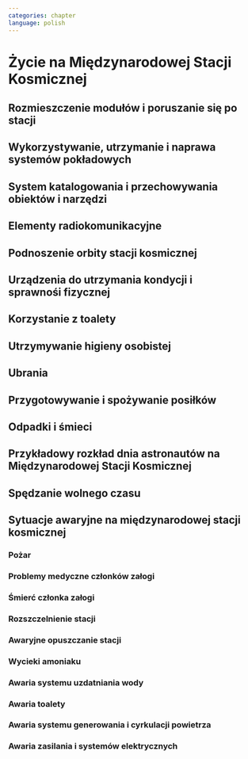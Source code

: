```yaml
---
categories: chapter
language: polish
---
```


# Życie na Międzynarodowej Stacji Kosmicznej
<!-- TODO:
- mieszkanie w mockupie ISS, spanie, praca, symulacje
- Znajdywanie rzeczy na międzynarodowej stacji (inventory system) i kodowanie schowków i rzeczy
- Jesteś przyzwyczajony do tego, że jak coś zostawiasz, to to tam zostaje, ale w mikrograwitacji wszystko gdzieś odlatuje i trzeba szukać
- Ventilation system przyciąga
- Plastik bag Ziplock bag z zagubionymi rzeczami, śrubki, rzeczy itp
- Korzystają z rzepow i gumek bungie
- Śpiąc albo przypinają śpiwór do ściany, albo korzystają z bungie aby nie odlatywać lub free-floater w zależności od preferencji astronauty

http://www.asc-csa.gc.ca/eng/astronauts/faq.asp#details_45
What time zone do astronauts live by?
They live on Greenwich time (GMT), the Coordinated Universal Time (UTC). It's a compromise between the Mission Control Centers in Houston and Moscow.
-->

## Rozmieszczenie modułów i poruszanie się po stacji

## Wykorzystywanie, utrzymanie i naprawa systemów pokładowych

## System katalogowania i przechowywania obiektów i narzędzi

## Elementy radiokomunikacyjne

## Podnoszenie orbity stacji kosmicznej

## Urządzenia do utrzymania kondycji i sprawnośi fizycznej

<!-- TODO: http://www.asc-csa.gc.ca/eng/astronauts/living-in-space/physical-activity-in-space.asp
-->

## Korzystanie z toalety

## Utrzymywanie higieny osobistej

<!-- TODO:
http://www.asc-csa.gc.ca/eng/astronauts/living-in-space/personal-hygiene-in-space.asp

http://www.asc-csa.gc.ca/eng/astronauts/faq.asp#details_39
Do female astronauts get their period in space?
Yes, female astronauts get their period in space just like they do on Earth. No menstrual problems have been associated with living in microgravity.

In the early years of human space flight, some worried that women would not have their periods safely in microgravity. They thought that microgravity might cause menstrual fluid to travel upwards into the body instead of out of it – also called retrograde menstrual flow. This would mean that blood would flow from the uterine cavity into the fallopian tubes and then into the pelvis and abdomen, causing pain and increasing the risk for endometriosis. While this has not been observed in past space missions, more studies are needed to better understand how the body works and reacts to microgravity.

For a variety of reasons, however, many female astronauts prefer to take low-dose oral contraceptives in a continuous fashion to reduce or stop menses during a long-duration mission; therefore, accumulating information on natural menstrual cycles in space is expected to take several years.
-->

## Ubrania

<!-- TODO:
http://www.asc-csa.gc.ca/eng/astronauts/faq.asp#details_36
How do astronauts wash their clothes in space?
They don't! It would take too much water on board the International Space Station.

Astronauts wear their clothes until they are too dirty and then throw them out in a re-supply ship, which burns in the atmosphere on re-entry.
-->


## Przygotowywanie i spożywanie posiłków

## Odpadki i śmieci

## Przykładowy rozkład dnia astronautów na Międzynarodowej Stacji Kosmicznej
<!-- TODO:
- Science and Technology
- Praca
    - rozpoczęcie pracy 7:30
    - zakończenie pracy 20:30
    - w trakcie:
        - 1h przerwy na lunch
        - 2h na fitness i ćwiczenia
- 140 różnych eksperymentów przez 6 miesięcy
- problemy ze wzrokiem ze względu na nacisk na gałkę oczną
- body fluid shift
- astronauci tracą Wapń (Calcium) 10x szybciej niż osoby mające Osteoporozę
- sen
    - zaśnięcie 22:00
    - pobudka 6:00
-->

## Spędzanie wolnego czasu

<!-- TODO: Spędzanie wolnego czasu

- gra na instrumentach
- telekonferencja z rodziną
- obserwowanie Ziemii z Cupoli
- fotografowanie
- udzielanie się na social media


-->

## Sytuacje awaryjne na międzynarodowej stacji kosmicznej

<!-- TODO: Tzw. Off-nominal situations.

Off nominal situations
- electronic sysyems failure
- Vhf radio system failure
- Smart switch router Brie ASU system failure (cieżko tłumaczki się słuchało)
- Pożar w soyuz oraz na stacji
- lithium hydroxide leaking
- leak seals
- tank leaking
- Soyus leaking

Russian segment training
- Fire
- Depressurization

używanie kolejnego modułu jako backup airlock
thermal stress (kiedy jest gorąco, np niedzialająca klima w skafandrze
plucie na zamgloną szybkę hełmu EMU

astronauta asystant dla małżonka astronauty podczas startu, który pomaga w pierwszych momentach bycia wdową gdyby cooś poszło nie tak

wykorystywanie canadaarm do oglladania statku
symulacja manewru w symulatorze

brak zasilania prądu na iss i na statkach, brak thermal protection, radiation
space shuttle reentry angle 31 deg (nietypowy kąt wejścia)
pressure in the space shuttle pressurized compartnent 14,7 psi
dzień prze EVA STS-117 crew spent night in the aiir lock with 10.2 psi (plus maski z tlenem) by przygotować się

sytuacje awaryjne, np jak szycie powłoki testują w rękawicach wewnątrz statku, by wiedzieć że dadzą radę podczas EVA
EVA training gdy czlonek straci przytomność
trening EVA z obniżania ciśnienia w skafandrze (2.7 psi dla Leovova), depressure valve w skafandrach


Mission Control has had to deliver very bad news to astronauts while they are in space and yes there are protocols for how to do such things. While in orbit, astronauts have had family members die, friends and colleagues die, and drastic other events occur. In each case, the crew has a dedicated support team including a flight surgeon that can properly convey the information and work with the crew to handle the news. Nowadays, the crew can also have direct telephone and videocon access to their families.

https://www.quora.com/Has-Mission-Control-ever-had-to-deliver-very-bad-news-to-an-astronaut-while-they-were-in-space

-->

### Pożar

### Problemy medyczne członków załogi

### Śmierć członka załogi

### Rozszczelnienie stacji

### Awaryjne opuszczanie stacji

### Wycieki amoniaku

### Awaria systemu uzdatniania wody

### Awaria toalety

<!-- TODO:
- Tekst z aircrafts systems Engineering o umieszczeniu toalety na suficie
-->

### Awaria systemu generowania i cyrkulacji powietrza

### Awaria zasilania i systemów elektrycznych
